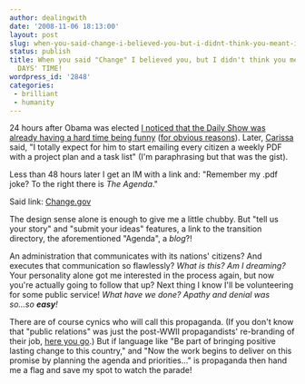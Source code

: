 ```yaml
---
author: dealingwith
date: '2008-11-06 18:13:00'
layout: post
slug: when-you-said-change-i-believed-you-but-i-didnt-think-you-meant-in-two-days-time
status: publish
title: When you said "Change" I believed you, but I didn't think you meant IN TWO
  DAYS' TIME!
wordpress_id: '2848'
categories:
 - brilliant
 - humanity
---
```


24 hours after Obama was elected [I noticed that the Daily Show was already
having a hard time being funny][1] ([for obvious reasons][2]). Later,
[Carissa][3] said, "I totally expect for him to start emailing every citizen a
weekly PDF with a project plan and a task list" (I'm paraphrasing but that was
the gist).

Less than 48 hours later I get an IM with a link and: "Remember my .pdf joke?
To the right there is _The Agenda_."

Said link: [Change.gov][4]

The design sense alone is enough to give me a little chubby. But "tell us your
story" and "submit your ideas" features, a link to the transition directory,
the aforementioned "Agenda", a _blog_?!

An administration that communicates with its nations' citizens? And executes
that communication so flawlessly? _What is this? Am I dreaming?_ Your
personality alone got me interested in the process again, but now you're
actually going to follow that up? Next thing I know I'll be volunteering for
some public service! _What have we done? Apathy and denial was so...so
**easy**!_

There are of course cynics who will call this propaganda. (If you don't know
that "public relations" was just the post-WWII propagandists' re-branding of
their job, [here you go][5].) But if language like "Be part of bringing
positive lasting change to this country," and "Now the work begins to deliver
on this promise by planning the agenda and priorities..." is propaganda then
hand me a flag and save my spot to watch the parade!

   [1]: http://twitter.com/dealingwith/status/992938023

   [2]: http://twitter.com/simonmay/status/993037667

   [3]: http://carissabyers.blogspot.com/

   [4]: http://www.change.gov/

   [5]: http://video.google.com/videoplay?docid=8953172273825999151 (warning:long video, bit I'm referencing is at 8:00. but the whole thing is veryinteresting anyway.)

